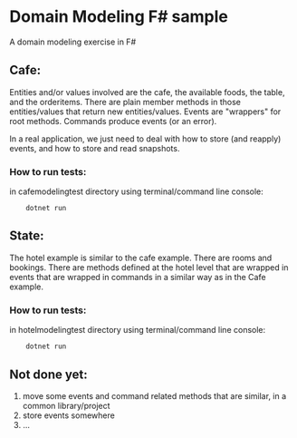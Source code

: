 # Domain Modeling F# sample

A domain modeling exercise in F#

## Cafe:

Entities and/or values involved are the cafe, the available foods, the table, and the orderitems. There are plain member methods in those entities/values that return new entities/values. Events are "wrappers" for root methods. Commands produce events (or an error).

In a real application, we just need to deal with how to store (and reapply) events, and how to store and read snapshots.

### How to run tests:
in cafemodelingtest directory using terminal/command line console:
```
    dotnet run
```

## State:
The hotel example is similar to the cafe example. There are rooms and bookings. There are methods defined at the hotel level that are wrapped in events that are wrapped in commands in a similar way as in the Cafe example.

### How to run tests:
in hotelmodelingtest directory using terminal/command line console:
```
    dotnet run
```

## Not done yet:
1) move some events and command related methods that are similar, in a common library/project
2) store events somewhere
3) ...




